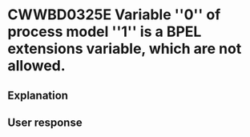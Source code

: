# CWWBD0325E Variable ''0'' of process model ''1'' is a BPEL extensions variable, which are not allowed.

## Explanation

## User response